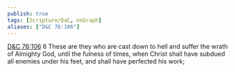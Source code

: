 ```yaml
---
publish: true
tags: [Scripture/DaC, noGraph]
aliases: ["D&C 76:106"]
---
```

[D&C 76:106](https://churchofjesuschrist.org/study/scriptures/dc-testament/dc/76?lang=eng&id=p106#p106) 6 These are they who are cast down to hell and suffer the wrath of Almighty God, until the fulness of times, when Christ shall have subdued all enemies under his feet, and shall have perfected his work;
